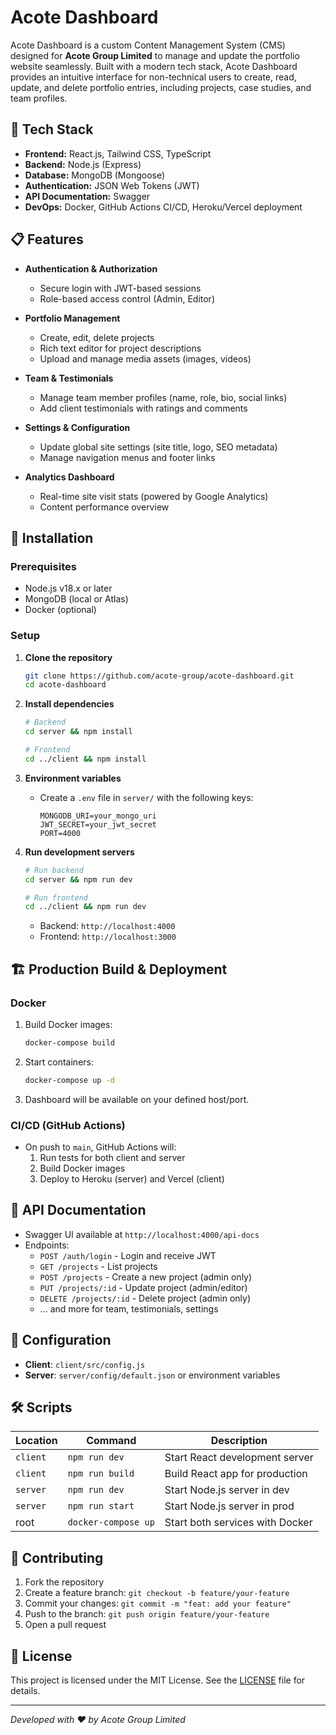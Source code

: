 # Acote Dashboard

Acote Dashboard is a custom Content Management System (CMS) designed for **Acote Group Limited** to manage and update the portfolio website seamlessly. Built with a modern tech stack, Acote Dashboard provides an intuitive interface for non-technical users to create, read, update, and delete portfolio entries, including projects, case studies, and team profiles.

## 🚀 Tech Stack

- **Frontend:** React.js, Tailwind CSS, TypeScript
- **Backend:** Node.js (Express)
- **Database:** MongoDB (Mongoose)
- **Authentication:** JSON Web Tokens (JWT)
- **API Documentation:** Swagger
- **DevOps:** Docker, GitHub Actions CI/CD, Heroku/Vercel deployment

## 📋 Features

- **Authentication & Authorization**  
  - Secure login with JWT-based sessions  
  - Role-based access control (Admin, Editor)

- **Portfolio Management**  
  - Create, edit, delete projects  
  - Rich text editor for project descriptions  
  - Upload and manage media assets (images, videos)

- **Team & Testimonials**  
  - Manage team member profiles (name, role, bio, social links)  
  - Add client testimonials with ratings and comments

- **Settings & Configuration**  
  - Update global site settings (site title, logo, SEO metadata)  
  - Manage navigation menus and footer links

- **Analytics Dashboard**  
  - Real-time site visit stats (powered by Google Analytics)  
  - Content performance overview

## 💾 Installation

### Prerequisites

- Node.js v18.x or later
- MongoDB (local or Atlas)
- Docker (optional)

### Setup

1. **Clone the repository**  
   ```bash
   git clone https://github.com/acote-group/acote-dashboard.git
   cd acote-dashboard
   ```

2. **Install dependencies**  
   ```bash
   # Backend
   cd server && npm install

   # Frontend
   cd ../client && npm install
   ```

3. **Environment variables**  
   - Create a `.env` file in `server/` with the following keys:
     ```env
     MONGODB_URI=your_mongo_uri
     JWT_SECRET=your_jwt_secret
     PORT=4000
     ```

4. **Run development servers**  
   ```bash
   # Run backend
   cd server && npm run dev

   # Run frontend
   cd ../client && npm run dev
   ```
   - Backend: `http://localhost:4000`
   - Frontend: `http://localhost:3000`

## 🏗️ Production Build & Deployment

### Docker

1. Build Docker images:
   ```bash
   docker-compose build
   ```
2. Start containers:
   ```bash
   docker-compose up -d
   ```
3. Dashboard will be available on your defined host/port.

### CI/CD (GitHub Actions)

- On push to `main`, GitHub Actions will:
  1. Run tests for both client and server
  2. Build Docker images
  3. Deploy to Heroku (server) and Vercel (client)

## 📑 API Documentation

- Swagger UI available at `http://localhost:4000/api-docs`
- Endpoints:
  - `POST /auth/login` - Login and receive JWT
  - `GET /projects` - List projects
  - `POST /projects` - Create a new project (admin only)
  - `PUT /projects/:id` - Update project (admin/editor)
  - `DELETE /projects/:id` - Delete project (admin only)
  - ... and more for team, testimonials, settings

## 🔧 Configuration

- **Client**: `client/src/config.js`  
- **Server**: `server/config/default.json` or environment variables

## 🛠️ Scripts

| Location | Command             | Description                          |
| -------- | ------------------- | ------------------------------------ |
| `client` | `npm run dev`       | Start React development server       |
| `client` | `npm run build`     | Build React app for production       |
| `server` | `npm run dev`       | Start Node.js server in dev          |
| `server` | `npm run start`     | Start Node.js server in prod         |
| root     | `docker-compose up` | Start both services with Docker      |

## 🤝 Contributing

1. Fork the repository  
2. Create a feature branch: `git checkout -b feature/your-feature`  
3. Commit your changes: `git commit -m "feat: add your feature"`  
4. Push to the branch: `git push origin feature/your-feature`  
5. Open a pull request  

## 📜 License

This project is licensed under the MIT License. See the [LICENSE](LICENSE) file for details.

---

*Developed with ❤️ by Acote Group Limited*

